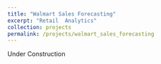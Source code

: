 ```yaml
---
title: "Walmart Sales Forecasting"
excerpt: "Retail  Analytics"
collection: projects
permalink: /projects/walmart_sales_forecasting
---
```


Under Construction
